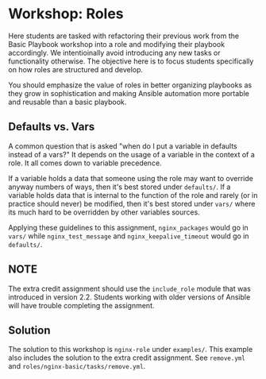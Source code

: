 # Workshop: Roles

Here students are tasked with refactoring their previous work from the Basic Playbook workshop into a role and modifying their playbook accordingly. We intentioinally avoid introducing any new tasks or functionality otherwise. The objective here is to focus students specifically on how roles are structured and develop.


You should emphasize the value of roles in better organizing playbooks as they grow in sophistication and making Ansible automation more portable and reusable than a basic playbook.

## Defaults vs. Vars

A common question that is asked "when do I put a variable in defaults instead of a vars?" It depends on the usage of a variable in the context of a role. It all comes down to variable precedence.

If a variable holds a data that someone using the role may want to override anyway numbers of ways, then it's best stored under `defaults/`. If a variable holds data that is internal to the function of the role and rarely (or in practice should never) be modified, then it's best stored under `vars/` where its much hard to be overridden by other variables sources.

Applying these guidelines to this assignment, `nginx_packages` would go in `vars/` while `nginx_test_message` and `nginx_keepalive_timeout` would go in `defaults/`.

## NOTE

The extra credit assignment should use the `include_role` module that was introduced in version 2.2. Students working with older versions of Ansible will have trouble completing the assignment.

## Solution

The solution to this workshop is `nginx-role` under `examples/`. This example also includes the solution to the extra credit assignment. See `remove.yml` and `roles/nginx-basic/tasks/remove.yml`.
